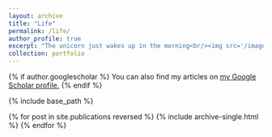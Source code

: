 ```yaml
---
layout: archive
title: "Life"
permalink: /life/
author_profile: true
excerpt: "The unicorn just wakes up in the morning<br/><img src='/images/Jinjiaobaobao.pdf'>"
collection: portfolio
---
```


{% if author.googlescholar %}
  You can also find my articles on <u><a href="{{author.googlescholar}}">my Google Scholar profile</a>.</u>
{% endif %}

{% include base_path %}

{% for post in site.publications reversed %}
  {% include archive-single.html %}
{% endfor %}
